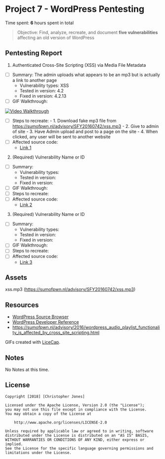 # Project 7 - WordPress Pentesting

Time spent: **6** hours spent in total

> Objective: Find, analyze, recreate, and document **five vulnerabilities** affecting an old version of WordPress

## Pentesting Report

1. Authenticated Cross-Site Scripting (XSS) via Media File Metadata
  - [ ] Summary: 
                The admin uploads what appears to be an mp3 but is actually a link to another page
    - Vulnerability types: XSS
    - Tested in version: 4.2
    - Fixed in version: 4.2.13
  - [ ] GIF Walkthrough:
  
  <a href="https://i.imgur.com/7eWlxFU.gif"><img src="https://i.imgur.com/7eWlxFU.gif" title='Video Walkthrough' width='' alt='Video Walkthrough' /></a>
  
  - [ ] Steps to recreate: 
                      - 1. Download fake mp3 file from https://sumofpwn.nl/advisory/SFY20160742/xss.mp3
                      - 2. Give to admin of site
                      - 3. Have Admin upload and post to a page on the site
                      - 4. When clicked, any user will be sent to another website
  - [ ] Affected source code:
    - [Link 1](https://core.trac.wordpress.org/browser/branches/4.2/src/wp-admin/includes/media.php)
    
2. (Required) Vulnerability Name or ID
  - [ ] Summary: 
    - Vulnerability types:
    - Tested in version:
    - Fixed in version: 
  - [ ] GIF Walkthrough: 
  - [ ] Steps to recreate: 
  - [ ] Affected source code:
    - [Link 2](https://core.trac.wordpress.org/browser/tags/version/src/source_file.php)
3. (Required) Vulnerability Name or ID
  - [ ] Summary: 
    - Vulnerability types:
    - Tested in version:
    - Fixed in version: 
  - [ ] GIF Walkthrough: 
  - [ ] Steps to recreate: 
  - [ ] Affected source code:
    - [Link 3](https://core.trac.wordpress.org/browser/tags/version/src/source_file.php)


## Assets

xss.mp3 (https://sumofpwn.nl/advisory/SFY20160742/xss.mp3)

## Resources

- [WordPress Source Browser](https://core.trac.wordpress.org/browser/)
- [WordPress Developer Reference](https://developer.wordpress.org/reference/)
- https://sumofpwn.nl/advisory/2016/wordpress_audio_playlist_functionality_is_affected_by_cross_site_scripting.html

GIFs created with [LiceCap](http://www.cockos.com/licecap/).

## Notes

No Notes at this time.

## License

    Copyright [2018] [Christopher Jones]

    Licensed under the Apache License, Version 2.0 (the "License");
    you may not use this file except in compliance with the License.
    You may obtain a copy of the License at

        http://www.apache.org/licenses/LICENSE-2.0

    Unless required by applicable law or agreed to in writing, software
    distributed under the License is distributed on an "AS IS" BASIS,
    WITHOUT WARRANTIES OR CONDITIONS OF ANY KIND, either express or implied.
    See the License for the specific language governing permissions and
    limitations under the License.
